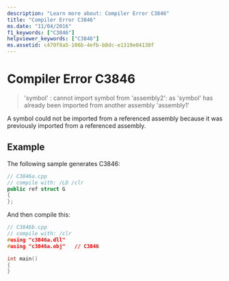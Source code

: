```yaml
---
description: "Learn more about: Compiler Error C3846"
title: "Compiler Error C3846"
ms.date: "11/04/2016"
f1_keywords: ["C3846"]
helpviewer_keywords: ["C3846"]
ms.assetid: c470f8a5-106b-4efb-b8dc-e1319e04130f
---
```

# Compiler Error C3846

> 'symbol' : cannot import symbol from 'assembly2': as 'symbol' has already been imported from another assembly 'assembly1'

A symbol could not be imported from a referenced assembly because it was previously imported from a referenced assembly.

## Example

The following sample generates C3846:

```cpp
// C3846a.cpp
// compile with: /LD /clr
public ref struct G
{
};
```

And then compile this:

```cpp
// C3846b.cpp
// compile with: /clr
#using "c3846a.dll"
#using "c3846a.obj"   // C3846

int main()
{
}
```
